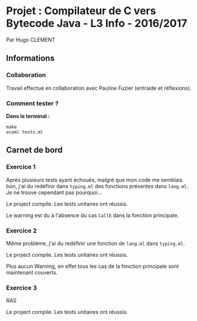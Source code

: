 # Projet : Compilateur de C vers Bytecode Java - L3 Info - 2016/2017
Par Hugo CLEMENT

## Informations
### Collaboration
Travail effectué en collaboration avec Pauline Fuzier (entraide et réflexions).

### Comment tester ?
**Dans le terminal :**

	make
	ocaml tests.ml

## Carnet de bord
### Exercice 1
Après plusieurs tests ayant échoués, malgré que mon code me semblais bon, j'ai du redéfinir dans `typing.ml` des fonctions présentes dans `lang.ml`.
Je ne trouve cependant pas pourquoi...

Le project compile.
Les tests unitaires ont réussis.

Le warning est du à l'absence du cas `CallE` dans la fonction principale.

### Exercice 2
Même problème, j'ai du redéfinir une fonction de `lang.ml` dans `typing.ml`.

Le project compile.
Les tests unitaires ont réussis.

Plus aucun Warning, en effet tous les cas de la fonction principale sont maintenant couverts.

### Exercice 3
RAS

Le project compile.
Les tests unitaires ont réussis.